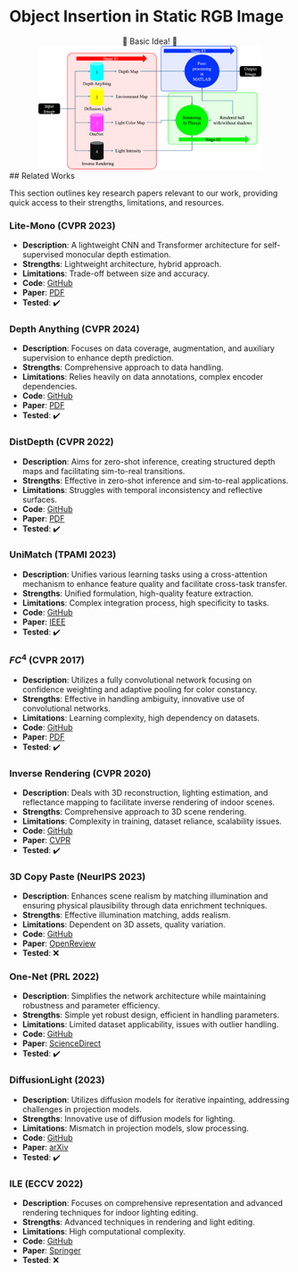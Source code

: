   # Object Insertion in Static RGB Image

<div align="center">
🚀 Basic Idea! 🚀
</div>

<div align="center">
    <img src="overall.png" width="400" />
</div>
  ## Related Works

This section outlines key research papers relevant to our work, providing quick access to their strengths, limitations, and resources.

### Lite-Mono (CVPR 2023)
- **Description**: A lightweight CNN and Transformer architecture for self-supervised monocular depth estimation.
- **Strengths**: Lightweight architecture, hybrid approach.
- **Limitations**: Trade-off between size and accuracy.
- **Code**: [GitHub](https://github.com/noahzn/Lite-Mono)
- **Paper**: [PDF](https://openaccess.thecvf.com/content/CVPR2023/papers/Zhang_Lite-Mono_A_Lightweight_CNN_and_Transformer_Architecture_for_Self-Supervised_Monocular_CVPR_2023_paper.pdf)
- **Tested**: ✔️

### Depth Anything (CVPR 2024)
- **Description**: Focuses on data coverage, augmentation, and auxiliary supervision to enhance depth prediction.
- **Strengths**: Comprehensive approach to data handling.
- **Limitations**: Relies heavily on data annotations, complex encoder dependencies.
- **Code**: [GitHub](https://github.com/LiheYoung/Depth-Anything)
- **Paper**: [PDF](https://arxiv.org/pdf/2401.10891.pdf)
- **Tested**: ✔️

### DistDepth (CVPR 2022)
- **Description**: Aims for zero-shot inference, creating structured depth maps and facilitating sim-to-real transitions.
- **Strengths**: Effective in zero-shot inference and sim-to-real applications.
- **Limitations**: Struggles with temporal inconsistency and reflective surfaces.
- **Code**: [GitHub](https://github.com/facebookresearch/DistDepth)
- **Paper**: [PDF](https://openaccess.thecvf.com/content/CVPR2022/papers/Wu_Toward_Practical_Monocular_Indoor_Depth_Estimation_CVPR_2022_paper.pdf)
- **Tested**: ✔️

### UniMatch (TPAMI 2023)
- **Description**: Unifies various learning tasks using a cross-attention mechanism to enhance feature quality and facilitate cross-task transfer.
- **Strengths**: Unified formulation, high-quality feature extraction.
- **Limitations**: Complex integration process, high specificity to tasks.
- **Code**: [GitHub](https://github.com/autonomousvision/unimatch)
- **Paper**: [IEEE](https://ieeexplore.ieee.org/document/10193833)
- **Tested**: ✔️

### $FC^4$ (CVPR 2017)
- **Description**: Utilizes a fully convolutional network focusing on confidence weighting and adaptive pooling for color constancy.
- **Strengths**: Effective in handling ambiguity, innovative use of convolutional networks.
- **Limitations**: Learning complexity, high dependency on datasets.
- **Code**: [GitHub](https://github.com/yuanming-hu/fc4)
- **Paper**: [PDF](https://openaccess.thecvf.com/content_cvpr_2017/papers/Hu_FC4_Fully_Convolutional_CVPR_2017_paper.pdf)
- **Tested**: ✔️

### Inverse Rendering (CVPR 2020)
- **Description**: Deals with 3D reconstruction, lighting estimation, and reflectance mapping to facilitate inverse rendering of indoor scenes.
- **Strengths**: Comprehensive approach to 3D scene rendering.
- **Limitations**: Complexity in training, dataset reliance, scalability issues.
- **Code**: [GitHub](https://github.com/lzqsd/InverseRenderingOfIndoorScene)
- **Paper**: [CVPR](https://openaccess.thecvf.com/content_CVPR_2020/papers/Li_Inverse_Rendering_for_Complex_Indoor_Scenes_Shape_Spatially-Varying_Lighting_and_CVPR_2020_paper.pdf)
- **Tested**: ✔️

### 3D Copy Paste (NeurIPS 2023)
- **Description**: Enhances scene realism by matching illumination and ensuring physical plausibility through data enrichment techniques.
- **Strengths**: Effective illumination matching, adds realism.
- **Limitations**: Dependent on 3D assets, quality variation.
- **Code**: [GitHub](https://github.com/gyhandy/3D-Copy-Paste)
- **Paper**: [OpenReview](https://openreview.net/pdf?id=d86B6Mdweq)
- **Tested**: ❌

### One-Net (PRL 2022)
- **Description**: Simplifies the network architecture while maintaining robustness and parameter efficiency.
- **Strengths**: Simple yet robust design, efficient in handling parameters.
- **Limitations**: Limited dataset applicability, issues with outlier handling.
- **Code**: [GitHub](https://github.com/sonainjameel/One-Net)
- **Paper**: [ScienceDirect](https://www.sciencedirect.com/science/article/abs/pii/S0167865522001477)
- **Tested**: ✔️

### DiffusionLight (2023)
- **Description**: Utilizes diffusion models for iterative inpainting, addressing challenges in projection models.
- **Strengths**: Innovative use of diffusion models for lighting.
- **Limitations**: Mismatch in projection models, slow processing.
- **Code**: [GitHub](https://github.com/DiffusionLight/DiffusionLight)
- **Paper**: [arXiv](https://arxiv.org/abs/2312.09168)
- **Tested**: ✔️

### ILE (ECCV 2022)
- **Description**: Focuses on comprehensive representation and advanced rendering techniques for indoor lighting editing.
- **Strengths**: Advanced techniques in rendering and light editing.
- **Limitations**: High computational complexity.
- **Code**: [GitHub](https://github.com/ViLab-UCSD/IndoorLightEditing)
- **Paper**: [Springer](https://link.springer.com/chapter/10.1007/978-3-031-20068-7_32)
- **Tested**: ❌


